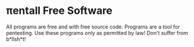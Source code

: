 <h1>πentall Free Software</h1>
  All programs are free and with free source code. 
  Programs are a tool for pentesting.
 Use these programs only as permitted by law! Don't suffer from b*llsh*t!
